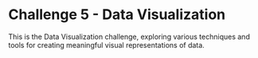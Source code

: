 # Challenge 5 - Data Visualization

This is the Data Visualization challenge, exploring various techniques and tools for creating meaningful visual representations of data.
